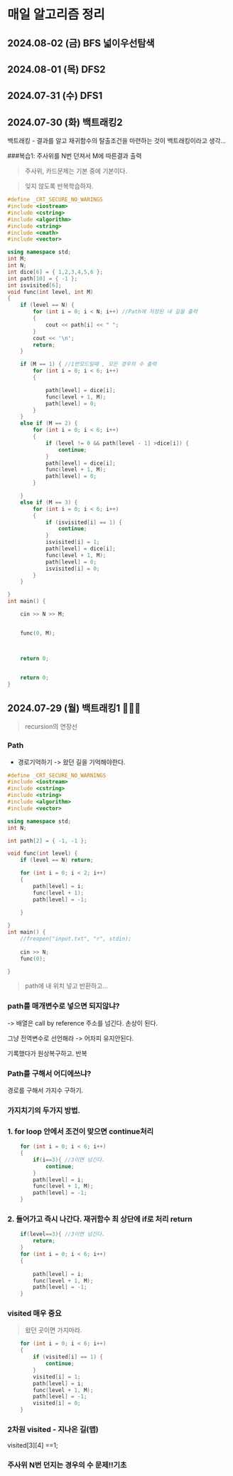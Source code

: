 # 매일 알고리즘 정리
## 2024.08-02 (금) BFS 넓이우선탐색

## 2024.08-01 (목) DFS2

## 2024.07-31 (수) DFS1

## 2024.07-30 (화) 백트래킹2

백트래킹 - 결과를 알고 재귀함수의 탈출조건을 마련하는 것이 백트래킹이라고 생각...

###복습1: 주사위를 N번 던져서 M에 따른결과 출력

> 주사위, 카드문제는 기본 중에 기본이다. 
 
> 잊지 않도록 반복학습하자.
```c++
#define _CRT_SECURE_NO_WARINGS
#include <iostream>
#include <cstring>
#include <algorithm>
#include <string>
#include <cmath>
#include <vector>

using namespace std;
int M;
int N;
int dice[6] = { 1,2,3,4,5,6 };
int path[10] = { -1 };
int isvisited[6];
void func(int level, int M)
{
	if (level == N) {
		for (int i = 0; i < N; i++) //Path에 저장된 내 길을 출력
		{
			cout << path[i] << " ";
		}
		cout << '\n';
		return;
	}

	if (M == 1) { //1번모드일때 , 모든 경우의 수 출력
		for (int i = 0; i < 6; i++)
		{

			path[level] = dice[i];
			func(level + 1, M);
			path[level] = 0;
		}
	}
	else if (M == 2) {
		for (int i = 0; i < 6; i++)
		{
			if (level != 0 && path[level - 1] >dice[i]) {
				continue;
			}
			path[level] = dice[i];
			func(level + 1, M);
			path[level] = 0;
		}

	}
	else if (M == 3) {
		for (int i = 0; i < 6; i++)
		{
			if (isvisited[i] == 1) {
				continue;
			}
			isvisited[i] = 1;
			path[level] = dice[i];
			func(level + 1, M);
			path[level] = 0;
			isvisited[i] = 0;
		}
	}

}
int main() {

	cin >> N >> M;


	func(0, M);



	return 0;


	return 0;
}
```


## 2024.07-29 (월) 백트래킹1 🤔🤔🤔

> recursion의 연장선

### **Path**
- 경로기억하기 -> 왔던 길을 기억해야한다.

```c++
#define _CRT_SECURE_NO_WARNINGS
#include <iostream>
#include <cstring>
#include <string>
#include <algorithm>
#include <vector>

using namespace std;
int N;

int path[2] = { -1, -1 };

void func(int level) {
	if (level == N) return;

	for (int i = 0; i < 2; i++)
	{
		path[level] = i;
		func(level + 1);
		path[level] = -1;

	}
	
}
int main() {
	//freopen("input.txt", "r", stdin);
	
	cin >> N;
	func(0);

}
```
> path에 내 위치 넣고 반환하고...


### path를 매개변수로 넣으면 되지않냐?

-> 배열은 call by reference 주소를 넘긴다.
손상이 된다.

그냥 전역변수로 선언해라 -> 어차피 유지안된다.

기록했다가 원상복구하고. 반복

### Path를 구해서 어디에쓰냐?

경로를 구해서 가지수 구하기.

### 가지치기의 두가지 방법.

### 1. for loop 안에서 조건이 맞으면 continue처리
```c++
    for (int i = 0; i < 6; i++)
    {
        if(i==3){ //3이면 넘긴다.
            continue; 
        }
        path[level] = i;
        func(level + 1, M);
        path[level] = -1;
    }
```

### 2. 들어가고 즉시 나간다. 재귀함수 최 상단에 if로 처리 return
```c++
    if(level==3){ //3이면 넘긴다.
        return;
    }
    for (int i = 0; i < 6; i++)
    {
        
        path[level] = i;
        func(level + 1, M);
        path[level] = -1;
    }
```

### visited 매우 중요

> 왔던 곳이면 가지마라. 

```c++
    for (int i = 0; i < 6; i++)
    {
        if (visited[i] == 1) {
            continue;
        }
        visited[i] = 1;
        path[level] = i;
        func(level + 1, M);
        path[level] = -1;
        visited[i] = 0;
    }
```

### 2차원 visited - 지나온 길(맵)
visited[3][4] ==1; 

### 주사위 N번 던지는 경우의 수 문제!!기초